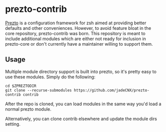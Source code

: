# prezto-contrib

[Prezto][1] is a configuration framework for zsh aimed at providing better
defaults and other conveniences. However, to avoid feature bloat in the core
repository, prezto-contrib was born. This repository is meant to include
additional modules which are either not ready for inclusion in prezto-core or
don't currently have a maintainer willing to support them.

## Usage

Multiple module directory support is built into prezto, so it's pretty easy to
use these modules. Simply do the following:

```
cd $ZPREZTODIR
git clone --recurse-submodules https://github.com/jadeCNX/prezto-contrib contrib
```

After the repo is cloned, you can load modules in the same way you'd load a
normal prezto module.

Alternatively, you can clone contrib elsewhere and update the module dirs
setting.

[1]: https://github.com/sorin-ionescu/prezto
